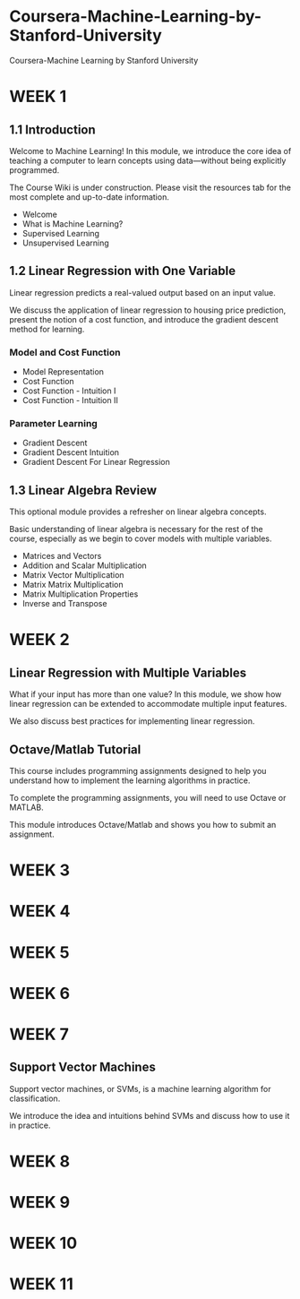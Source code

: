 # Coursera-Machine-Learning-by-Stanford-University
Coursera-Machine Learning by Stanford University

# WEEK 1

## 1.1 Introduction

Welcome to Machine Learning! In this module, we introduce the core idea of teaching a computer to learn concepts using data—without being explicitly programmed. 

The Course Wiki is under construction. Please visit the resources tab for the most complete and up-to-date information.

- Welcome
- What is Machine Learning?
- Supervised Learning
- Unsupervised Learning

## 1.2 Linear Regression with One Variable

Linear regression predicts a real-valued output based on an input value. 

We discuss the application of linear regression to housing price prediction, present the notion of a cost function, and introduce the gradient descent method for learning.

### Model and Cost Function
- Model Representation
- Cost Function
- Cost Function - Intuition I
- Cost Function - Intuition II

### Parameter Learning
- Gradient Descent
- Gradient Descent Intuition
- Gradient Descent For Linear Regression







## 1.3 Linear Algebra Review

This optional module provides a refresher on linear algebra concepts. 

Basic understanding of linear algebra is necessary for the rest of the course, especially as we begin to cover models with multiple variables.


- Matrices and Vectors
- Addition and Scalar Multiplication
- Matrix Vector Multiplication
- Matrix Matrix Multiplication
- Matrix Multiplication Properties
- Inverse and Transpose

# WEEK 2

## Linear Regression with Multiple Variables

What if your input has more than one value? In this module, we show how linear regression can be extended to accommodate multiple input features. 

We also discuss best practices for implementing linear regression.

## Octave/Matlab Tutorial

This course includes programming assignments designed to help you understand how to implement the learning algorithms in practice. 

To complete the programming assignments, you will need to use Octave or MATLAB. 

This module introduces Octave/Matlab and shows you how to submit an assignment.

# WEEK 3

# WEEK 4

# WEEK 5

# WEEK 6

# WEEK 7

## Support Vector Machines

Support vector machines, or SVMs, is a machine learning algorithm for classification. 

We introduce the idea and intuitions behind SVMs and discuss how to use it in practice.

# WEEK 8

# WEEK 9

# WEEK 10

# WEEK 11


